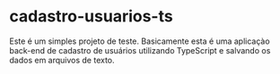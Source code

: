 # cadastro-usuarios-ts

Este é um simples projeto de teste.
Basicamente esta é uma aplicaçào back-end de cadastro de usuários utilizando TypeScript e salvando os dados em arquivos de texto.